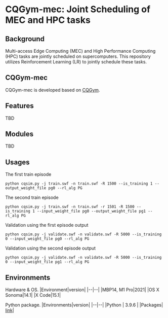 # CQGym-mec: Joint Scheduling of MEC and HPC tasks

## Background 
Multi-access Edge Computing (MEC) and High Performance Computing (HPC) tasks are jointly scheduled on supercomputers. This repository utilizes Reinforcement Learning (LR) to jointly schedule these tasks.

## CQGym-mec
CQGym-mec is developed based on [CQGym](https://github.com/SPEAR-UIC/CQGym). 

## Features
TBD

## Modules
TBD

## Usages
The first train episode
```
python cqsim.py -j train.swf -n train.swf -R 1500 --is_training 1 --output_weight_file pg0 --rl_alg PG
```
The second train episode
```
python cqsim.py -j train.swf -n train.swf -r 1501 -R 1500 --is_training 1 --input_weight_file pg0 --output_weight_file pg1 --rl_alg PG
```

Validation using the first episode output
```
python cqsim.py -j validate.swf -n validate.swf -R 5000 --is_training 0 --input_weight_file pg0 --rl_alg PG
```

Validation using the second episode output
```
python cqsim.py -j validate.swf -n validate.swf -R 5000 --is_training 0 --input_weight_file pg1 --rl_alg PG
```

## Environments

Hardware & OS.
|Environment|version|
|--|--|
|MBP14, M1 Pro|2021|
|OS X Sonoma|14.1|
|X Code|15.1|

Python package.
|Environments|version|
|--|--|
|Python | 3.9.6 |
|Packages| [link](./packages.md)|